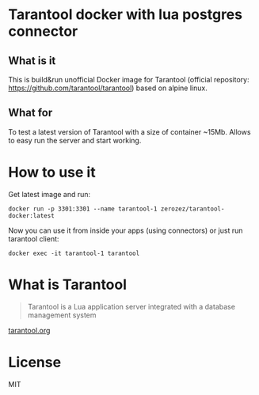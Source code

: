 # Tarantool docker with lua postgres connector

## What is it

This is build&run unofficial Docker image for Tarantool (official repository: https://github.com/tarantool/tarantool) based on 
alpine linux. 

## What for

To test a latest version of Tarantool with a size of container ~15Mb. Allows to easy run the server and start working.

# How to use it

Get latest image and run:

    docker run -p 3301:3301 --name tarantool-1 zerozez/tarantool-docker:latest

Now you can use it from inside your apps (using connectors) or just run tarantool client:

    docker exec -it tarantool-1 tarantool


# What is Tarantool
>   Tarantool is a Lua application server integrated with a database management system

[tarantool.org](http://tarantool.org/)

# License

MIT
